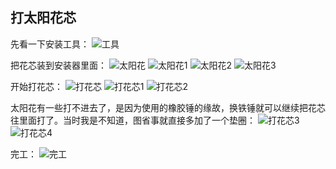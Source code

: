 ## 打太阳花芯
先看一下安装工具：
![工具](../images/0-维修自行车/17-打太阳花芯/工具.jpg)

把花芯装到安装器里面：
![太阳花](../images/0-维修自行车/17-打太阳花芯/太阳花.webp)
![太阳花1](../images/0-维修自行车/17-打太阳花芯/太阳花1.webp)
![太阳花2](../images/0-维修自行车/17-打太阳花芯/太阳花2.webp)
![太阳花3](../images/0-维修自行车/17-打太阳花芯/太阳花3.jpg)

开始打花芯：
![打花芯](../images/0-维修自行车/17-打太阳花芯/打花芯.webp)
![打花芯1](../images/0-维修自行车/17-打太阳花芯/打花芯1.webp)
![打花芯2](../images/0-维修自行车/17-打太阳花芯/打花芯2.webp)

太阳花有一些打不进去了，是因为使用的橡胶锤的缘故，换铁锤就可以继续把花芯往里面打了。当时我是不知道，图省事就直接多加了一个垫圈：
![打花芯3](../images/0-维修自行车/17-打太阳花芯/打花芯3.webp)
![打花芯4](../images/0-维修自行车/17-打太阳花芯/打花芯4.webp)

完工：
![完工](../images/0-维修自行车/17-打太阳花芯/完工.webp)